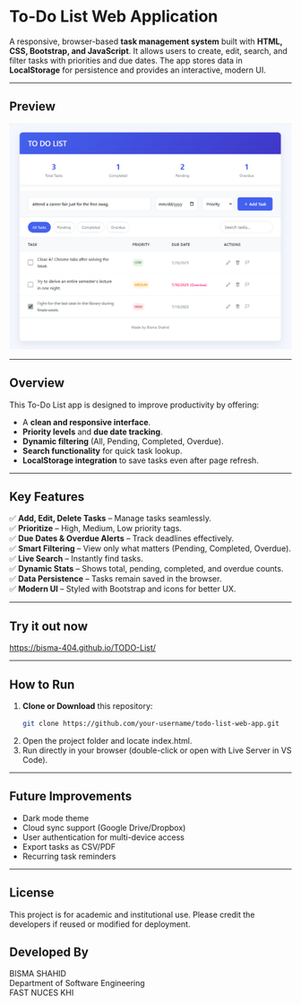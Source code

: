 # To-Do List Web Application  

A responsive, browser-based **task management system** built with **HTML, CSS, Bootstrap, and JavaScript**. It allows users to create, edit, search, and filter tasks with priorities and due dates. The app stores data in **LocalStorage** for persistence and provides an interactive, modern UI.  

---

## Preview

![Expense Tracker Preview](image/website.png)

---

## Overview  

This To-Do List app is designed to improve productivity by offering:  

- A **clean and responsive interface**.  
- **Priority levels** and **due date tracking**.  
- **Dynamic filtering** (All, Pending, Completed, Overdue).  
- **Search functionality** for quick task lookup.  
- **LocalStorage integration** to save tasks even after page refresh.  

---

## Key Features  

✅ **Add, Edit, Delete Tasks** – Manage tasks seamlessly.  
✅ **Prioritize** – High, Medium, Low priority tags.  
✅ **Due Dates & Overdue Alerts** – Track deadlines effectively.  
✅ **Smart Filtering** – View only what matters (Pending, Completed, Overdue).  
✅ **Live Search** – Instantly find tasks.  
✅ **Dynamic Stats** – Shows total, pending, completed, and overdue counts.  
✅ **Data Persistence** – Tasks remain saved in the browser.  
✅ **Modern UI** – Styled with Bootstrap and icons for better UX.  

---

##  Try it out now
https://bisma-404.github.io/TODO-List/

---

## How to Run  

1. **Clone or Download** this repository:  
   ```bash
   git clone https://github.com/your-username/todo-list-web-app.git
2. Open the project folder and locate index.html.
3. Run directly in your browser (double-click or open with Live Server in VS Code).

---

## Future Improvements

- Dark mode theme
- Cloud sync support (Google Drive/Dropbox)
- User authentication for multi-device access
- Export tasks as CSV/PDF
- Recurring task reminders

---

## License

This project is for academic and institutional use. Please credit the developers if reused or modified for deployment.


## Developed By
BISMA SHAHID  
Department of Software Engineering  
FAST NUCES KHI
